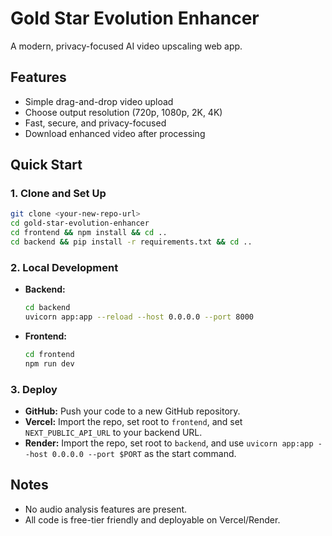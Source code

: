 # Gold Star Evolution Enhancer

A modern, privacy-focused AI video upscaling web app.

## Features
- Simple drag-and-drop video upload
- Choose output resolution (720p, 1080p, 2K, 4K)
- Fast, secure, and privacy-focused
- Download enhanced video after processing

## Quick Start

### 1. Clone and Set Up
```bash
git clone <your-new-repo-url>
cd gold-star-evolution-enhancer
cd frontend && npm install && cd ..
cd backend && pip install -r requirements.txt && cd ..
```

### 2. Local Development
- **Backend:**
  ```bash
  cd backend
  uvicorn app:app --reload --host 0.0.0.0 --port 8000
  ```
- **Frontend:**
  ```bash
  cd frontend
  npm run dev
  ```

### 3. Deploy
- **GitHub:** Push your code to a new GitHub repository.
- **Vercel:** Import the repo, set root to `frontend`, and set `NEXT_PUBLIC_API_URL` to your backend URL.
- **Render:** Import the repo, set root to `backend`, and use `uvicorn app:app --host 0.0.0.0 --port $PORT` as the start command.

## Notes
- No audio analysis features are present.
- All code is free-tier friendly and deployable on Vercel/Render.
